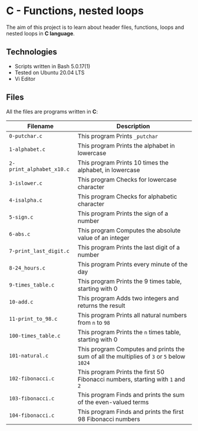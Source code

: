 # C - Functions, nested loops

The aim of this project is to learn about header files, functions, loops and nested loops in **C language**.

## Technologies
* Scripts written in Bash 5.0.17(1)
* Tested on Ubuntu 20.04 LTS
* Vi Editor

## Files
All the files are programs written in **C**:

| Filename | Description |
| -------- | ----------- |
| `0-putchar.c` | This program Prints `_putchar` |
| `1-alphabet.c` | This program Prints the alphabet in lowercase |
| `2-print_alphabet_x10.c` | This program Prints 10 times the alphabet, in lowercase |
| `3-islower.c` | This program Checks for lowercase character |
| `4-isalpha.c` | This program Checks for alphabetic character |
| `5-sign.c` | This program Prints the sign of a number |
| `6-abs.c` | This program Computes the absolute value of an integer |
| `7-print_last_digit.c` | This program Prints the last digit of a number |
| `8-24_hours.c` | This program Prints every minute of the day |
| `9-times_table.c` | This program Prints the 9 times table, starting with 0 |
| `10-add.c` | This program Adds two integers and returns the result |
| `11-print_to_98.c` | This program Prints all natural numbers from `n` to `98` |
| `100-times_table.c` | This program Prints the `n` times table, starting with 0 |
| `101-natural.c` | This program Computes and prints the sum of all the multiplies of `3` or `5` below `1024` |
| `102-fibonacci.c` | This program Prints the first 50 Fibonacci numbers, starting with `1` and `2` |
| `103-fibonacci.c` | This program Finds and prints the sum of the even-valued terms |
| `104-fibonacci.c` | This program Finds and prints the first 98 Fibonacci numbers |
